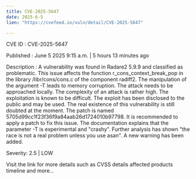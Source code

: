 ```yaml
---
title: CVE-2025-5647
date: 2025-6-5
lien: "https://cvefeed.io/vuln/detail/CVE-2025-5647"

---
```


CVE ID : CVE-2025-5647

Published :  June 5
2025
9:15 a.m. | 5 hours
13 minutes ago

Description : A vulnerability was found in Radare2 5.9.9 and classified as problematic. This issue affects the function r_cons_context_break_pop in the library /libr/cons/cons.c of the component radiff2. The manipulation of the argument -T leads to memory corruption. The attack needs to be approached locally. The complexity of an attack is rather high. The exploitation is known to be difficult. The exploit has been disclosed to the public and may be used. The real existence of this vulnerability is still doubted at the moment. The patch is named 5705d99cc1f23f36f9a84aab26d1724010b97798. It is recommended to apply a patch to fix this issue. The documentation explains that the parameter -T is experimental and "crashy". Further analysis has shown "the race is not a real problem unless you use asan". A new warning has been added.

Severity: 2.5 | LOW

Visit the link for more details
such as CVSS details
affected products
timeline
and more...
